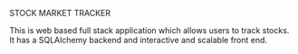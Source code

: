 STOCK MARKET TRACKER

This is web based full stack application which allows users to track stocks. It has a SQLAlchemy backend and interactive and scalable front end.
